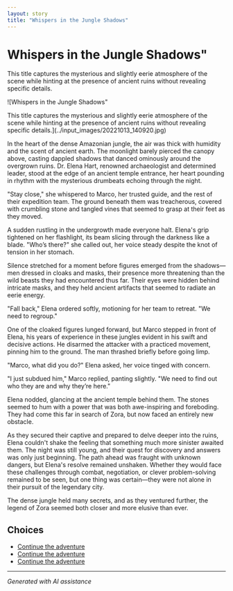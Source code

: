 ```yaml
---
layout: story
title: "Whispers in the Jungle Shadows"
---
```


# Whispers in the Jungle Shadows"

This title captures the mysterious and slightly eerie atmosphere of the scene while hinting at the presence of ancient ruins without revealing specific details.

![Whispers in the Jungle Shadows"

This title captures the mysterious and slightly eerie atmosphere of the scene while hinting at the presence of ancient ruins without revealing specific details.](../input_images/20221013_140920.jpg)

In the heart of the dense Amazonian jungle, the air was thick with humidity and the scent of ancient earth. The moonlight barely pierced the canopy above, casting dappled shadows that danced ominously around the overgrown ruins. Dr. Elena Hart, renowned archaeologist and determined leader, stood at the edge of an ancient temple entrance, her heart pounding in rhythm with the mysterious drumbeats echoing through the night.

"Stay close," she whispered to Marco, her trusted guide, and the rest of their expedition team. The ground beneath them was treacherous, covered with crumbling stone and tangled vines that seemed to grasp at their feet as they moved.

A sudden rustling in the undergrowth made everyone halt. Elena's grip tightened on her flashlight, its beam slicing through the darkness like a blade. "Who’s there?" she called out, her voice steady despite the knot of tension in her stomach.

Silence stretched for a moment before figures emerged from the shadows—men dressed in cloaks and masks, their presence more threatening than the wild beasts they had encountered thus far. Their eyes were hidden behind intricate masks, and they held ancient artifacts that seemed to radiate an eerie energy.

"Fall back," Elena ordered softly, motioning for her team to retreat. "We need to regroup."

One of the cloaked figures lunged forward, but Marco stepped in front of Elena, his years of experience in these jungles evident in his swift and decisive actions. He disarmed the attacker with a practiced movement, pinning him to the ground. The man thrashed briefly before going limp.

"Marco, what did you do?" Elena asked, her voice tinged with concern.

"I just subdued him," Marco replied, panting slightly. "We need to find out who they are and why they’re here."

Elena nodded, glancing at the ancient temple behind them. The stones seemed to hum with a power that was both awe-inspiring and foreboding. They had come this far in search of Zora, but now faced an entirely new obstacle.

As they secured their captive and prepared to delve deeper into the ruins, Elena couldn't shake the feeling that something much more sinister awaited them. The night was still young, and their quest for discovery and answers was only just beginning. The path ahead was fraught with unknown dangers, but Elena's resolve remained unshaken. Whether they would face these challenges through combat, negotiation, or clever problem-solving remained to be seen, but one thing was certain—they were not alone in their pursuit of the legendary city.

The dense jungle held many secrets, and as they ventured further, the legend of Zora seemed both closer and more elusive than ever.


## Choices

* [Continue the adventure](./476902298_2026199734459132_8101314172205332991_n)
* [Continue the adventure](./463430190_8751461418281550_7714871349040429364_n)
* [Continue the adventure](./20221113_153653)


---
*Generated with AI assistance*
